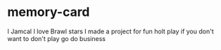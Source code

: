 # memory-card
I Jamcal I love Brawl stars 
I made a project for fun holt play if you don't want to don't play go do business
